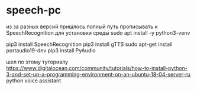 # speech-pc
из за разных версий пришлось полный путь прописывать к SpeechRecognition
для установки среды sudo apt install -y python3-venv

pip3 install SpeechRecognition
pip3 install gTTS
sudo apt-get install portaudio19-dev
pip3 install PyAudio


шел по этому туториалу https://www.digitalocean.com/community/tutorials/how-to-install-python-3-and-set-up-a-programming-environment-on-an-ubuntu-18-04-server-ru
python voice assistant